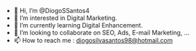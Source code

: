 - 👋 Hi, I’m @DiogoSSantos4
- 👀 I’m interested in Digital Marketing.
- 🌱 I’m currently learning Digital Enhancement.
- 💞️ I’m looking to collaborate on SEO, Ads, E-mail Marketing, ...
- 📫 How to reach me : diogosilvasantos98@hotmail.com

<!---
DiogoSSantos4/DiogoSSantos4 is a ✨ special ✨ repository because its `README.md` (this file) appears on your GitHub profile.
You can click the Preview link to take a look at your changes.
--->
